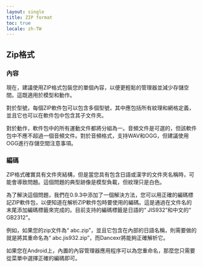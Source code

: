 ```yaml
---
layout: single
title: ZIP format
toc: true
locale: zh-TW
---
```


## Zip格式

### 內容

現在，建議使用ZIP格式包裝您的單個內容，以便更輕鬆的管理器並減少存儲空間。這既適用於模型和動作。

對於型號，每個ZIP軟件包可以包含多個型號，其中應包括所有紋理和網格定義，並且它也可以在軟件包中包含其子文件夾。

對於動作，軟件包中的所有運動文件都將分組為一。音頻文件是可選的，但該軟件包中不應不超過一個音頻文件。對於音頻格式，支持WAV和OGG，但建議使用OGG進行存儲空間注意事項。

### 編碼

ZIP格式確實具有文件夾結構，但是當您具有包含日語或漢字的文件夾名稱時，可能會導致問題。這個問題的典型跡像是模型負載，但紋理只是白色。

為了解決這個問題，我們在0.9.3中添加了一個解決方法，您可以用正確的編碼標記ZIP軟件包，以便知道在解析ZIP軟件包時要使用的編碼。這是通過在文件名的末尾添加編碼標籤來完成的。目前支持的編碼標籤是日語的“ JIS932”和中文的“ GB2312”。

例如，如果您的zip文件為“ abc.zip”，並且它包含在內部的日語名稱，則需要做的就是將其重命名為“ abc.jis932.zip”，而Dancexr將能夠正確解析它。

如果您在Android上，內置的內容管理器應用程序可以為您重命名，那麼您只需要從菜單中選擇正確的編碼即可。